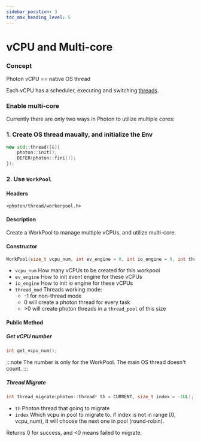```yaml
---
sidebar_position: 3
toc_max_heading_level: 5
---
```


# vCPU and Multi-core

### Concept

Photon vCPU == native OS thread

Each vCPU has a scheduler, executing and switching [threads](thread).

### Enable multi-core

Currently there are only two ways in Photon to utilize multiple cores:

### 1. Create OS thread maually, and initialize the Env

```cpp
new std::thread([&]{
	photon::init();
	DEFER(photon::fini());
});
```


### 2. Use `WorkPool`

#### Headers

`<photon/thread/workerpool.h>`

#### Description

Create a WorkPool to manage multiple vCPUs, and utilize multi-core.

#### Constructor

```cpp
WorkPool(size_t vcpu_num, int ev_engine = 0, int io_engine = 0, int thread_mod = -1);
```

- `vcpu_num` How many vCPUs to be created for this workpool
- `ev_engine` How to init event engine for these vCPUs
- `io_engine` How to init io engine for these vCPUs
- `thread_mod` Threads working mode:
	- -1 for non-thread mode
	- 0 will create a photon thread for every task
	- \>0 will create photon threads in a `thread_pool` of this size

#### Public Method

##### Get vCPU number

```cpp
int get_vcpu_num();
```

:::note
The number is only for the WorkPool. The main OS thread doesn't count.
:::

##### Thread Migrate

```cpp
int thread_migrate(photon::thread* th = CURRENT, size_t index = -1UL);
```

- `th` Photon thread that going to migrate
- `index` Which vcpu in pool to migrate to. if index is not in range [0, vcpu_num), 
  it will choose the next one in pool (round-robin).
     
Returns 0 for success, and <0 means failed to migrate.